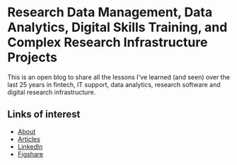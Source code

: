 # Research Data Management, Data Analytics, Digital Skills Training, and Complex Research Infrastructure Projects

This is an open blog to share all the lessons I've learned (and seen) over the last 25 years in fintech, IT support, data analytics, research software and digital research infrastructure.



## Links of interest

- [About](about)
- [Articles](articles)
- [LinkedIn](https://www.linkedin.com/in/rowlandm-gaicd/)
- [Figshare](https://figshare.com/authors/Rowland_Mosbergen/7533140)
